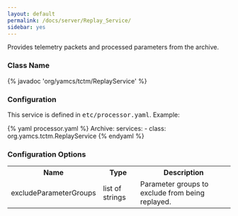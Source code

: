 ```yaml
---
layout: default
permalink: /docs/server/Replay_Service/
sidebar: yes
---
```


Provides telemetry packets and processed parameters from the archive.

### Class Name
{% javadoc 'org/yamcs/tctm/ReplayService' %}

### Configuration

This service is defined in <tt>etc/processor.yaml</tt>. Example:

{% yaml processor.yaml %}
Archive:
  services:
    - class: org.yamcs.tctm.ReplayService
{% endyaml %}

### Configuration Options

<table class="inline">
  <tr>
    <th>Name</th>
    <th>Type</th>
    <th>Description</th>
  </tr>
  <tr>
    <td class="code">excludeParameterGroups</td>
    <td class="code">list of strings</td>
    <td>Parameter groups to exclude from being replayed.</td>
  </tr>
</table>
